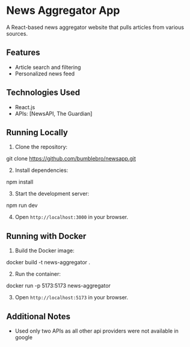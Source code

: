 # News Aggregator App

A React-based news aggregator website that pulls articles from various sources.

## Features

- Article search and filtering
- Personalized news feed

## Technologies Used

- React.js
- APIs: [NewsAPI, The Guardian]

## Running Locally

1. Clone the repository:

git clone https://github.com/bumblebro/newsapp.git

2. Install dependencies:

npm install

3. Start the development server:

npm run dev

4. Open `http://localhost:3000` in your browser.

## Running with Docker

1. Build the Docker image:

docker build -t news-aggregator .

2. Run the container:

docker run -p 5173:5173 news-aggregator

3. Open `http://localhost:5173` in your browser.

## Additional Notes
- Used only two APIs as all other api providers were not available in google
